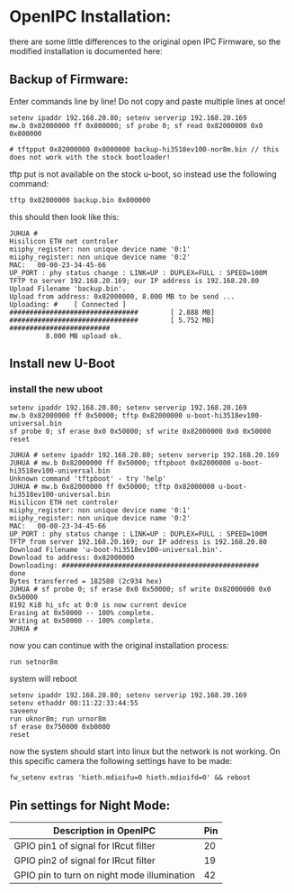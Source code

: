 # OpenIPC Installation:

there are some little differences to the original open IPC Firmware, so the modified installation is documented here:

## Backup of Firmware:

Enter commands line by line! Do not copy and paste multiple lines at once!
```
setenv ipaddr 192.168.20.80; setenv serverip 192.168.20.169
mw.b 0x82000000 ff 0x800000; sf probe 0; sf read 0x82000000 0x0 0x800000

# tftpput 0x82000000 0x8000000 backup-hi3518ev100-nor8m.bin // this does not work with the stock bootloader! 
```

tftp put is not available on the stock u-boot, so instead use the following command:

```
tftp 0x82000000 backup.bin 0x800000
```

this should then look like this:

```
JUHUA # 
Hisilicon ETH net controler
miiphy_register: non unique device name '0:1'
miiphy_register: non unique device name '0:2'
MAC:   00-00-23-34-45-66
UP_PORT : phy status change : LINK=UP : DUPLEX=FULL : SPEED=100M
TFTP to server 192.168.20.169; our IP address is 192.168.20.80
Upload Filename 'backup.bin'.
Upload from address: 0x82000000, 8.000 MB to be send ...
Uploading: #    [ Connected ]
################################        [ 2.888 MB]
################################        [ 5.752 MB]
#########################
		 8.000 MB upload ok.
```


## Install new U-Boot


### install the new uboot
```
setenv ipaddr 192.168.20.80; setenv serverip 192.168.20.169
mw.b 0x82000000 ff 0x50000; tftp 0x82000000 u-boot-hi3518ev100-universal.bin
sf probe 0; sf erase 0x0 0x50000; sf write 0x82000000 0x0 0x50000
reset
```

```
JUHUA # setenv ipaddr 192.168.20.80; setenv serverip 192.168.20.169
JUHUA # mw.b 0x82000000 ff 0x50000; tftpboot 0x82000000 u-boot-hi3518ev100-universal.bin
Unknown command 'tftpboot' - try 'help'
JUHUA # mw.b 0x82000000 ff 0x50000; tftp 0x82000000 u-boot-hi3518ev100-universal.bin
Hisilicon ETH net controler
miiphy_register: non unique device name '0:1'
miiphy_register: non unique device name '0:2'
MAC:   00-00-23-34-45-66
UP_PORT : phy status change : LINK=UP : DUPLEX=FULL : SPEED=100M
TFTP from server 192.168.20.169; our IP address is 192.168.20.80
Download Filename 'u-boot-hi3518ev100-universal.bin'.
Download to address: 0x82000000
Downloading: #################################################
done
Bytes transferred = 182580 (2c934 hex)
JUHUA # sf probe 0; sf erase 0x0 0x50000; sf write 0x82000000 0x0 0x50000
8192 KiB hi_sfc at 0:0 is now current device
Erasing at 0x50000 -- 100% complete.
Writing at 0x50000 -- 100% complete.
JUHUA #
```

now you can continue with the original installation process:
```
run setnor8m
```
system will reboot
```
setenv ipaddr 192.168.20.80; setenv serverip 192.168.20.169
setenv ethaddr 00:11:22:33:44:55
saveenv
run uknor8m; run urnor8m
sf erase 0x750000 0xb0000
reset

```


now the system should start into linux but the network is not working.
On this specific camera the following settings have to be made:
```
fw_setenv extras 'hieth.mdioifu=0 hieth.mdioifd=0' && reboot
```


## Pin settings for Night Mode:

| Description in OpenIPC | Pin |
|--|--|
|GPIO pin1 of signal for IRcut filter | 20 |
|GPIO pin2 of signal for IRcut filter | 19 |
|GPIO pin to turn on night mode illumination | 42 |


